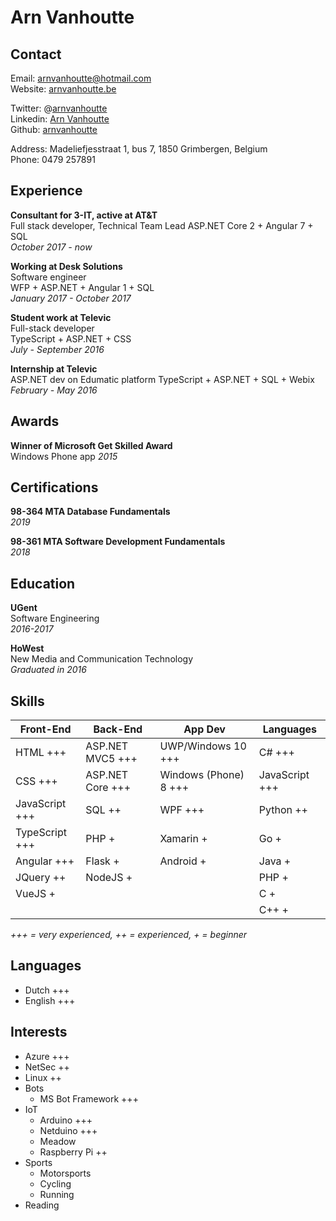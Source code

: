 # Arn Vanhoutte

## Contact

Email: [arnvanhoutte@hotmail.com](mailto:hello@arnvanhoutte.be)  
Website: [arnvanhoutte.be](https://arnvanhoutte.be/)  

Twitter: @[arnvanhoutte](https://twitter.com/arnvanhoutte)  
Linkedin: [Arn Vanhoutte](https://www.linkedin.com/in/arn-vanhoutte-00212492)  
Github: [arnvanhoutte](https://github.com/arnvanhoutte)

Address: Madeliefjesstraat 1, bus 7, 1850 Grimbergen, Belgium  
Phone: 0479 257891

## Experience  

**Consultant for 3-IT, active at AT&T**  
Full stack developer, Technical Team Lead
    ASP.NET Core 2 + Angular 7 + SQL  
*October 2017 - now*

**Working at Desk Solutions**  
Software engineer  
    WFP + ASP.NET + Angular 1 + SQL  
*January 2017 - October 2017*

**Student work at Televic**  
Full-stack developer  
    TypeScript + ASP.NET + CSS  
*July - September 2016*

**Internship at Televic**  
ASP.NET dev on Edumatic platform
    TypeScript + ASP.NET + SQL + Webix  
*February - May 2016*

## Awards

**Winner of Microsoft Get Skilled Award**  
Windows Phone app
*2015*  

## Certifications

**98-364 MTA Database Fundamentals**  
*2019*  

**98-361 MTA Software Development Fundamentals**  
*2018*  

## Education

**UGent**  
Software Engineering  
*2016-2017*  

**HoWest**  
New Media and Communication Technology  
*Graduated in 2016*

## Skills

| **Front-End**    | **Back-End**      | **App Dev**           | **Languages**   |
| ---------------- | ----------------- | --------------------- | --------------- |
|  HTML +++        | ASP.NET MVC5 +++  | UWP/Windows 10 +++    | C# +++          |
|  CSS +++         | ASP.NET Core +++  | Windows (Phone) 8 +++ | JavaScript +++  |
|  JavaScript +++  | SQL ++            | WPF +++               | Python ++       |
|  TypeScript +++  | PHP +             | Xamarin +             | Go +            |
|  Angular +++     | Flask +           | Android +             | Java +          |
|  JQuery ++       | NodeJS  +         |                       | PHP +           |
|  VueJS +         |                   |                       | C +             |
|                  |                   |                       | C++ +           |  
*+++ = very experienced, ++ = experienced, + = beginner*

## Languages

* Dutch +++
* English +++

## Interests

* Azure +++
* NetSec ++
* Linux ++
* Bots
    * MS Bot Framework +++
* IoT
    * Arduino +++
    * Netduino +++
    * Meadow
    * Raspberry Pi ++
* Sports
    * Motorsports
    * Cycling
    * Running
* Reading